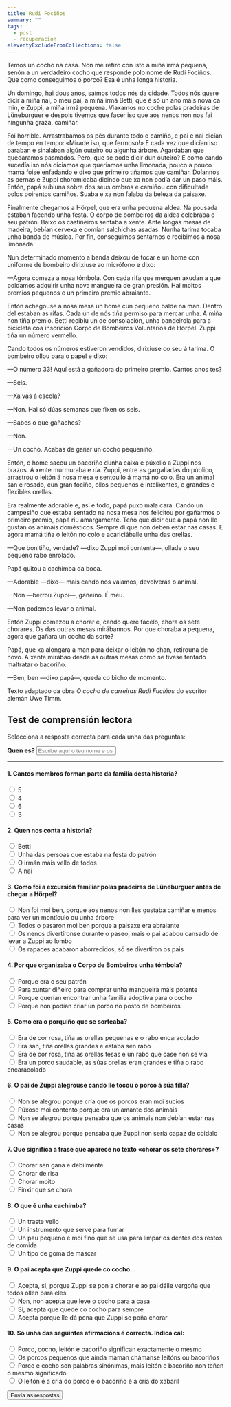 ```yaml
---
title: Rudi Fociños
summary: ""
tags:
  - post
  - recuperacion
eleventyExcludeFromCollections: false
---
```

<article>

Temos un cocho na casa. Non me refiro con isto á miña irmá pequena, senón a un verdadeiro cocho que responde polo nome de Rudi Fociños. Que como conseguimos o porco? Esa é unha longa historia.

Un domingo, hai dous anos, saímos todos nós da cidade. Todos nós quere dicir a miña nai, o meu pai, a miña irmá Betti, que é só un ano máis nova ca min, e Zuppi, a miña irmá pequena. Viaxamos no coche polas pradeiras de Lüneburguer e despois tivemos que facer iso que aos nenos non nos fai ningunha graza, camiñar.

Foi horrible. Arrastrabamos os pés durante todo o camiño, e pai e nai dicían de tempo en tempo: «Mirade iso, que fermoso!» E cada vez que dicían iso paraban e sinalaban algún outeiro ou algunha árbore. Agardaban que quedaramos pasmados. Pero, que se pode dicir dun outeiro? E como cando sucedía iso nós diciamos que queriamos unha limonada, pouco a pouco mamá foise enfadando e dixo que primeiro tiñamos que camiñar. Doíannos as pernas e Zuppi choromicaba dicindo que xa non podía dar un paso máis. Entón, papá subiuna sobre dos seus ombros e camiñou con dificultade polos poirentos camiños. Suaba e xa non falaba da beleza da paisaxe.

Finalmente chegamos a Hörpel, que era unha pequena aldea. Na pousada estaban facendo unha festa. O corpo de bombeiros da aldea celebraba o seu patrón. Baixo os castiñeiros sentaba a xente. Ante longas mesas de madeira, bebían cervexa e comían salchichas asadas. Nunha tarima tocaba unha banda de música. Por fin, conseguimos sentarnos e recibimos a nosa limonada.

Nun determinado momento a banda deixou de tocar e un home con uniforme de bombeiro dirixiuse ao micrófono e dixo:

—Agora comeza a nosa tómbola. Con cada rifa que merquen axudan a que poidamos adquirir unha nova mangueira de gran presión. Hai moitos premios pequenos e un primeiro premio abraiante.

Entón achegouse á nosa mesa un home cun pequeno balde na man. Dentro del estaban as rifas. Cada un de nós tiña permiso para mercar unha. A miña non tiña premio. Betti recibiu un de consolación, unha bandeirola para a bicicleta coa inscrición Corpo de Bombeiros Voluntarios de Hörpel. Zuppi tiña un número vermello.

Cando todos os números estiveron vendidos, dirixiuse co seu á tarima. O bombeiro ollou para o papel e dixo:

—O número 33! Aquí está a gañadora do primeiro premio. Cantos anos tes?

—Seis.

—Xa vas á escola?

—Non. Hai só dúas semanas que fixen os seis.

—Sabes o que gañaches?

—Non.

—Un cocho. Acabas de gañar un cocho pequeniño.

Entón, o home sacou un bacoriño dunha caixa e púxollo a Zuppi nos brazos. A xente murmuraba e ría. Zuppi, entre as gargalladas do público, arrastrou o leitón á nosa mesa e sentoullo á mamá no colo. Era un animal san e rosado, cun gran fociño, ollos pequenos e intelixentes, e grandes e flexibles orellas.

Era realmente adorable e, así e todo, papá puxo mala cara. Cando un campesiño que estaba sentado na nosa mesa nos felicitou por gañarmos o primeiro premio, papá riu amargamente. Teño que dicir que a papá non lle gustan os animais domésticos. Sempre di que non deben estar nas casas. E agora mamá tiña o leitón no colo e acariciáballe unha das orellas.

—Que bonitiño, verdade? —dixo Zuppi moi contenta—, ollade o seu pequeno rabo enrolado.

Papá quitou a cachimba da boca.

—Adorable —dixo— mais cando nos vaiamos, devolverás o animal.

—Non —berrou Zuppi—, gañeino. É meu.

—Non podemos levar o animal.

Entón Zuppi comezou a chorar e, cando quere facelo, chora os sete chorares. Os das outras mesas mirábannos. Por que choraba a pequena, agora que gañara un cocho da sorte?

Papá, que xa alongara a man para deixar o leitón no chan, retirouna de novo. A xente mirábao desde as outras mesas como se tivese tentado maltratar o bacoriño.

—Ben, ben —dixo papá—, queda co bicho de momento.

<footer>

Texto adaptado da obra *O cocho de carreiras Rudi Fuciños* do escritor alemán Uwe Timm.

</footer>

</article>

## Test de comprensión lectora

Selecciona a resposta correcta para cada unha das preguntas:

<form name="rudi-focinhos" method="POST" netlify>
  <label for="name"><strong>Quen es?</strong></label>
  <input type="text" name="nome" placeholder="Escribe aquí o teu nome e os teus apelidos" required>

- - -

#### 1. Cantos membros forman parte da familia desta historia?

<label><input type="radio" name="1" value="a"> 5 </label> \
<label><input type="radio" name="1" value="b"> 4 </label> \
<label><input type="radio" name="1" value="c"> 6 </label> \
<label><input type="radio" name="1" value="d"> 3 </label>

#### 2. Quen nos conta a historia?

<label><input type="radio" name="2" value="a"> Betti </label>   \
<label><input type="radio" name="2" value="b"> Unha das persoas que estaba na festa do patrón </label>  \
<label><input type="radio" name="2" value="c"> O irmán máis vello de todos </label>   \
<label><input type="radio" name="2" value="d"> A nai </label>

#### 3. Como foi a excursión familiar polas pradeiras de Lüneburguer antes de chegar a Hörpel?

<label><input type="radio" name="3" value="a"> Non foi moi ben, porque aos nenos non lles gustaba camiñar e menos para ver un montículo ou unha árbore </label>   \
<label><input type="radio" name="3" value="b"> Todos o pasaron moi ben porque a paisaxe era abraiante </label>   \
<label><input type="radio" name="3" value="c"> Os nenos divertíronse durante o paseo, mais o pai acabou cansado de levar a Zuppi ao lombo </label>   \
<label><input type="radio" name="3" value="d"> Os rapaces acabaron aborrecidos, só se divertiron os pais </label>

#### 4. Por que organizaba o Corpo de Bombeiros unha tómbola?

<label><input type="radio" name="4" value="a"> Porque era o seu patrón </label>  \
<label><input type="radio" name="4" value="b"> Para xuntar diñeiro para comprar unha mangueira máis potente </label>   \
<label><input type="radio" name="4" value="c"> Porque querían encontrar unha familia adoptiva para o cocho </label>\
<label><input type="radio" name="4" value="d"> Porque non podían criar un porco no posto de bombeiros </label>

#### 5. Como era o porquiño que se sorteaba?

<label><input type="radio" name="5" value="a"> Era de cor rosa, tiña as orellas pequenas e o rabo encaracolado </label>   \
<label><input type="radio" name="5" value="b"> Era san, tiña orellas grandes e estaba sen rabo </label>\
<label><input type="radio" name="5" value="c"> Era de cor rosa, tiña as orellas tesas e un rabo que case non se vía </label>   \
<label><input type="radio" name="5" value="d"> Era un porco saudable, as súas orellas eran grandes e tiña o rabo encaracolado </label>

#### 6. O pai de Zuppi alegrouse cando lle tocou o porco á súa filla?

<label><input type="radio" name="6" value="a"> Non se alegrou porque cría que os porcos eran moi sucios </label>   \
<label><input type="radio" name="6" value="b"> Púxose moi contento porque era un amante dos animais </label>   \
<label><input type="radio" name="6" value="c"> Non se alegrou porque pensaba que os animais non debían estar nas casas </label>   \
<label><input type="radio" name="6" value="d"> Non se alegrou porque pensaba que Zuppi non sería capaz de coidalo </label>

#### 7. Que significa a frase que aparece no texto «chorar os sete chorares»?

<label><input type="radio" name="7" value="a"> Chorar sen gana e debilmente </label>   \
<label><input type="radio" name="7" value="b"> Chorar de risa </label>   \
<label><input type="radio" name="7" value="c"> Chorar moito </label>   \
<label><input type="radio" name="7" value="d"> Finxir que se chora </label>

#### 8. O que é unha cachimba?

<label><input type="radio" name="8" value="a"> Un traste vello </label>   \
<label><input type="radio" name="8" value="b"> Un instrumento que serve para fumar </label>   \
<label><input type="radio" name="8" value="c"> Un pau pequeno e moi fino que se usa para limpar os dentes dos restos de comida </label>   \
<label><input type="radio" name="8" value="d"> Un tipo de goma de mascar </label>

#### 9. O pai acepta que Zuppi quede co cocho...

<label><input type="radio" name="9" value="a"> Acepta, si, porque Zuppi se pon a chorar e ao pai dálle vergoña que todos ollen para eles </label>   \
<label><input type="radio" name="9" value="b"> Non, non acepta que leve o cocho para a casa </label>\
<label><input type="radio" name="9" value="c"> Si, acepta que quede co cocho para sempre </label>   \
<label><input type="radio" name="9" value="d"> Acepta porque lle dá pena que Zuppi se poña chorar </label>

#### 10. Só unha das seguintes afirmacións é correcta. Indica cal:

<label><input type="radio" name="10" value="a"> Porco, cocho, leitón e bacoriño significan exactamente o mesmo </label>   \
<label><input type="radio" name="10" value="b"> Os porcos pequenos que aínda maman chámanse leitóns ou bacoriños </label>   \
<label><input type="radio" name="10" value="c"> Porco e cocho son palabras sinónimas, mais leitón e bacoriño non teñen o  mesmo significado </label>\
<label><input type="radio" name="10" value="d"> O leitón é a cría do porco e o bacoriño é a cría do xabaril </label>

  <button type="submit" name="submit">Envía as respostas</button>

</form>
